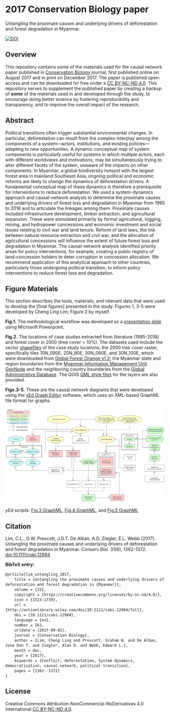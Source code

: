 # 2017 Conservation Biology paper
Untangling the proximate causes and underlying drivers of deforestation and forest degradation in Myanmar.

[![DOI](https://img.shields.io/badge/DOI-10.1111%2Fcobi.12984-blue.svg)](https://doi.org/10.1111/cobi.12984)

<a name="overview"></a>
## Overview
This repository contains some of the materials used for the causal network paper published in [Conservation Biology](https://onlinelibrary.wiley.com/journal/15231739) journal, first published online on August 2017 and in print on December 2017. The paper is published open-access and can be downloaded for free under a [CC BY-NC-ND 4.0](#license). This repository serves to supplement the published paper by creating a backup of ***some*** of the materials used in and developed through the study, to encourage doing better science by fostering reproducibility and transparency, and to improve the overall impact of the research.

<a name="abstract"></a>
## Abstract
Political transitions often trigger substantial environmental changes. In particular, deforestation can result from the complex interplay among the components of a system—actors, institutions, and existing policies—adapting to new opportunities. A dynamic conceptual map of system components is particularly useful for systems in which multiple actors, each with different worldviews and motivations, may be simultaneously trying to alter different facets of the system, unaware of the impacts on other components. In Myanmar, a global biodiversity hotspot with the largest forest area in mainland Southeast Asia, ongoing political and economic reforms are likely to change the dynamics of deforestation drivers. A fundamental conceptual map of these dynamics is therefore a prerequisite for interventions to reduce deforestation. We used a system-dynamics approach and causal-network analysis to determine the proximate causes and underlying drivers of forest loss and degradation in Myanmar from 1995 to 2016 and to articulate the linkages among them. Proximate causes included infrastructure development, timber extraction, and agricultural expansion. These were stimulated primarily by formal agricultural, logging, mining, and hydropower concessions and economic investment and social issues relating to civil war and land tenure. Reform of land laws, the link between natural resource extraction and civil war, and the allocation of agricultural concessions will influence the extent of future forest loss and degradation in Myanmar. The causal-network analysis identified priority areas for policy interventions, for example, creating a public registry of land-concession holders to deter corruption in concession allocation. We recommend application of this analytical approach to other countries, particularly those undergoing political transition, to inform policy interventions to reduce forest loss and degradation.

<a name="figure_materials"></a>
## Figure Materials
This section describes the tools, materials, and relevant data that were used to develop the [final figures] presented in the study. Figures 1, 3-5 were developed by Cheng Ling Lim; Figure 2 by myself.

**Fig.1.** The methodological workflow was developed as a [presentation slide](https://github.com/dondealban/ms-conserv-biol-2017/blob/master/figures/Lim%20et%20al_2017_Fig01.pptx) using Microsoft Powerpoint.

**Fig.2.** The locations of case studies extracted from literature (1995-2016) and forest cover in 2000 (tree cover > 10%). The datasets used include the vector [shapefiles](https://github.com/dondealban/ms-conserv-biol-2017/tree/master/shapefiles) of the case study locations; the 2000 tree cover raster, specifically tiles 10N_090E, 20N_90E, 30N_090E, and 30N_100E, which were downloaded from [Global Forest Change v1.2](https://earthenginepartners.appspot.com/science-2013-global-forest/download_v1.2.html); the Myanmar state and region boundaries from the [Myanmar Information Management Unit GeoNode](http://geonode.themimu.info/) and the neighboring country boundaries from the [Global Administrative Database](https://gadm.org). The QGIS [QML style files](https://github.com/dondealban/ms-conserv-biol-2017/tree/master/qml) for the layers are also provided.

**Figs.3-5.** These are the causal network diagrams that were developed using the [yEd Graph Editor](https://www.yworks.com/products/yed) software, which uses an XML-based GraphML file format for graphs.

![fig-05](https://github.com/dondealban/ms-conserv-biol-2017/blob/master/figures/Lim%20et%20al_2017_Fig05.jpg)

*yEd scripts:* [Fig.3 GraphML](https://github.com/dondealban/ms-conserv-biol-2017/blob/master/yed/2017_3%20Mar16_Reviewed_Proximate%20Causes%20Loop.graphml), [Fig.4 GraphML](https://github.com/dondealban/ms-conserv-biol-2017/blob/master/yed/2017_3%20Mar7_Conversion%20Timber%20Dynamics.graphml), and [Fig.5 GraphML](https://github.com/dondealban/ms-conserv-biol-2017/blob/master/yed/2017_8%20Aug%207_Reviewed%20CLD.graphml)

<a name="citation"></a>
## Citation
Lim, C.L., G.W. Prescott, J.D.T. De Alban, A.D. Ziegler, E.L. Webb (2017). Untangling the proximate causes and underlying drivers of deforestation and forest degradation in Myanmar. *Conserv Biol.* 31(6), 1362-1372. [doi:10.1111/cobi.12984](https://doi.org/10.1111/cobi.12984)

**BibTeX entry:**
```
@article{lim_untangling_2017,
	title = {Untangling the proximate causes and underlying drivers of deforestation and forest degradation in {Myanmar}},
	volume = {31},
	copyright = {https://creativecommons.org/licenses/by-nc-nd/4.0/},
	issn = {1523-1739},
	url = {http://onlinelibrary.wiley.com/doi/10.1111/cobi.12984/full},
	doi = {10.1111/cobi.12984},
	language = {en},
	number = {6},
	urldate = {2017-09-01},
	journal = {Conservation Biology},
	author = {Lim, Cheng Ling and Prescott, Graham W. and De Alban, Jose Don T. and Ziegler, Alan D. and Webb, Edward L.},
	month = dec,
	year = {2017},
	keywords = {Conflict, deforestation, System dynamics, democratization, causal network, political transition},
	pages = {1362--1372}
}
```

<a name="license"></a>
## License
Creative Commons Attribution-NonCommercial-NoDerivatives 4.0 International [CC BY-NC-ND 4.0](https://creativecommons.org/licenses/by-nc-nd/4.0/).
